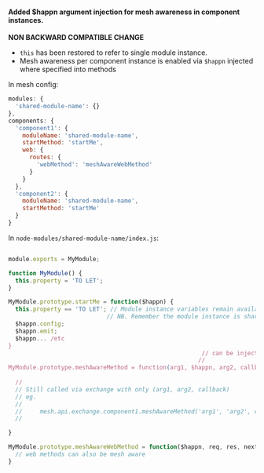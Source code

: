 
#### Added $happn argument injection for mesh awareness in component instances.

__NON BACKWARD COMPATIBLE CHANGE__

* `this` has been restored to refer to single module instance.
* Mesh awareness per component instance is enabled via `$happn` injected where specified into methods

In mesh config:

```javascript
modules: {
  'shared-module-name': {}
},
components: {
  'component1': {
    moduleName: 'shared-module-name',
    startMethod: 'startMe',
    web: {
      routes: {
        'webMethod': 'meshAwareWebMethod'
      }
    }
  },
  'component2': {
    moduleName: 'shared-module-name',
    startMethod: 'startMe'
  }
}
```

In `node-modules/shared-module-name/index.js`:

```javascript

module.exports = MyModule;

function MyModule() {
  this.property = 'TO LET';
}

MyModule.prototype.startMe = function($happn) {
  this.property == 'TO LET'; // Module instance variables remain available on 'this'.
                            // NB. Remember the module instance is shared among all component instances 
  $happn.config;
  $happn.emit;
  $happn... /etc
}
                                                       // can be injected into any position
                                                      // 
MyModule.prototype.meshAwareMethod = function(arg1, $happn, arg2, callback) {
  
  //
  // Still called via exchange with only (arg1, arg2, callback)
  // eg.
  // 
  //     mesh.api.exchange.component1.meshAwareMethod('arg1', 'arg2', callback)
  //

}

MyModule.prototype.meshAwareWebMethod = function($happn, req, res, next) {
  // web methods can also be mesh aware
}

```
